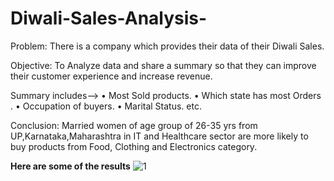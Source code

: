 # Diwali-Sales-Analysis-
Problem: There is a company which provides their data of their Diwali Sales.

Objective: To Analyze data and share a summary so that they can improve their customer experience and increase revenue.

Summary includes--> 
•	Most Sold products.
•	Which state has most Orders .
•	Occupation of buyers.
•	Marital Status. etc.

Conclusion: Married women of age group of 26-35 yrs from UP,Karnataka,Maharashtra in IT and Healthcare sector are more likely to buy products from Food, Clothing and Electronics category.
 
 **Here are some of the results**
 ![1](https://github.com/NikitaChoudhury/Diwali-Sales-Analysis-/assets/131535563/5f985b63-294c-436d-b704-ad2748e3f814)
